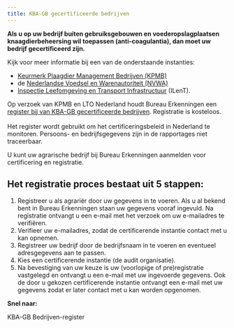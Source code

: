 ```yaml
---
title: KBA-GB gecertificeerde bedrijven
---
```

**Als u op uw bedrijf buiten gebruiksgebouwen en voederopslagplaatsen knaagdierbeheersing wil toepassen (anti-coagulantia), dan moet uw bedrijf gecertificeerd zijn.**

Kijk voor meer informatie bij een van de onderstaande instanties:

* [Keurmerk Plaagdier Management Bedrijven (KPMB)](https://kpmb.nl/register/certificerende-instanties)
* de [Nederlandse Voedsel en Warenautoriteit
  (NVWA)](https://www.nvwa.nl/)
* [Inspectie Leefomgeving en Transport Infrastructuur](https://www.ilent.nl/) (ILenT).

Op verzoek van KPMB en LTO Nederland houdt Bureau Erkenningen een [register bij van KBA-GB gecertificeerde bedrijven](/wat-wij-doen/KBA-GB-gecertificeerde-bedrijven/kba-bedrijven-register). Registratie is kosteloos. \
\
Het register wordt gebruikt om het certificeringsbeleid in Nederland te monitoren. Persoons- en bedrijfsgegevens zijn in de rapportages niet traceerbaar.

U kunt uw agrarische bedrijf bij Bureau Erkenningen aanmelden voor certificering en registratie.

## Het registratie proces bestaat uit 5 stappen:

1. Registreer u als agrariër door uw gegevens in te voeren. Als u al bekend bent in Bureau Erkenningen staan uw gegevens vooraf ingevuld. Na registratie ontvangt u een e-mail met het verzoek om uw e-mailadres te verifiëren.
2. Verifieer uw e-mailadres, zodat de certificerende instantie contact met u kan opnemen.
3. Registreer uw bedrijf door de bedrijfsnaam in te voeren en eventueel adresgegevens aan te passen.
4. Kies een certificerende instantie (de audit organisatie).
5. Na bevestiging van uw keuze is uw (voorlopige of pre)registratie vastgelegd en ontvangt u een e-mail met uw ingevoerde gegevens. Ook de door u gekozen certificerende instantie ontvangt een e-mail met uw gegevens zodat er later contact met u kan worden opgenomen.

**Snel naar:**

<link-container>
<link-button to="/wat-wij-doen/KBA-GB-gecertificeerde-bedrijven/kba-bedrijven-register">KBA-GB Bedrijven-register</link-button>
</link-container>
